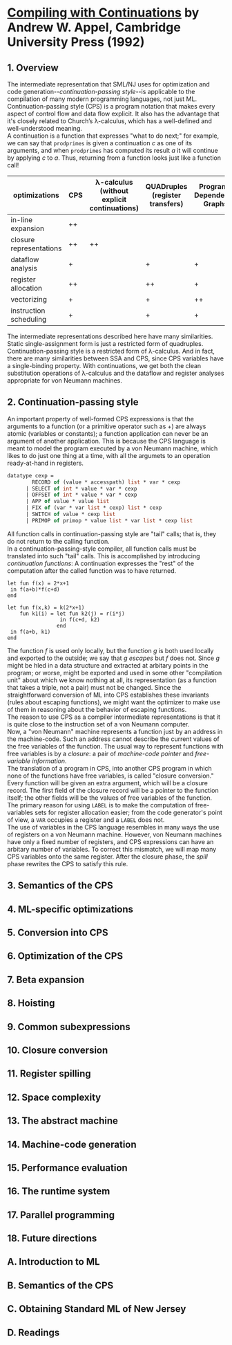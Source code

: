 # [Compiling with Continuations][homepage] by Andrew W. Appel, Cambridge University Press (1992)

[homepage]: http://www.cambridge.org/us/academic/subjects/computer-science/programming-languages-and-applied-logic/compiling-continuations

## 1. Overview

The intermediate representation that SML/NJ uses for optimization and code
 generation--*continuation-passing style*--is applicable to the compilation of
 many modern programming languages, not just ML.<br>
Continuation-passing style (CPS) is a program notation that makes every aspect
 of control flow and data flow explicit. It also has the advantage that it's
 closely related to Church’s λ-calculus, which has a well-defined and
 well-understood meaning.<br>
A continuation is a function that expresses "what to do next;" for example, we
 can say that `prodprimes` is given a continuation *c* as one of its arguments,
 and when `prodprimes` has computed its result *a* it will continue by applying
 *c* to *a*. Thus, returning from a function looks just like a function call!

optimizations | CPS | λ-calculus<br>(without<br>explicit<br>continuations) | QUADruples<br>(register<br>transfers) | Program-<br>Dependence<br>Graphs | Static<br>Single-<br>Assignment<br>form
------------------------|----|----|----|----|---
in-line expansion       | ++ |    |    |    |
closure representations | ++ | ++ |    |    |
dataflow analysis       | +  |    | +  | +  | ++
register allocation     | ++ |    | ++ | +  | ++
vectorizing             | +  |    | +  | ++ | +
instruction scheduling  | +  |    | +  | +  | +

The intermediate representations described here have many similarities. Static
 single-assignment form is just a restricted form of quadruples.
 Continuation-passing style is a restricted form of λ-calculus. And in fact,
 there are many similarities between SSA and CPS, since CPS variables have a
 single-binding property. With continuations, we get both the clean substitution
 operations of λ-calculus and the dataflow and register analyses appropriate for
 von Neumann machines.

## 2. Continuation-passing style

An important property of well-formed CPS expressions is that the arguments to a
 function (or a primitive operator such as +) are always atomic (variables or
 constants); a function application can never be an argument of another
 application. This is because the CPS language is meant to model the program
 executed by a von Neumann machine, which likes to do just one thing at a time,
 with all the argumets to an operation ready-at-hand in registers.

```ml
datatype cexp =
        RECORD of (value * accesspath) list * var * cexp
      | SELECT of int * value * var * cexp
      | OFFSET of int * value * var * cexp
      | APP of value * value list
      | FIX of (var * var list * cexp) list * cexp
      | SWITCH of value * cexp list
      | PRIMOP of primop * value list * var list * cexp list
```

All function calls in continuation-passing style are "tail" calls; that is, they
 do not return to the calling function.<br>
In a continuation-passing-style compiler, all function calls must be translated
 into such "tail" calls. This is accomplished by introducing *continuation
 functions*: A continuation expresses the "rest" of the computation after the
 called function was to have returned.

```
let fun f(x) = 2*x+1
 in f(a+b)*f(c+d)
end

let fun f(x,k) = k(2*x+1)
    fun k1(i) = let fun k2(j) = r(i*j)
                 in f(c+d, k2)
                end
 in f(a+b, k1)
end
```

The function *f* is used only locally, but the function *g* is both used locally
 and exported to the outside; we say that *g escapes* but *f* does not. Since
 *g* might be hled in a data structure and extracted at arbitary points in the
 program; or worse, might be exported and used in some other "compilation unit"
 about which we know nothing at all, its representation (as a function that
 takes a triple, not a pair) must not be changed. Since the straightforward
 conversion of ML into CPS establishes these invariants (rules about escaping
 functions), we might want the optimizer to make use of them in reasoning about
 the behavior of escaping functions.<br>
The reason to use CPS as a compiler intermediate representations is that it is
 quite close to the instruction set of a von Neumann computer.<br>
Now, a "von Neumann" machine represents a function just by an address in the
 machine-code. Such an address cannot describe the current values of the free
 variables of the function. The usual way to represent functions with free
 variables is by a *closure*: a pair of *machine-code pointer* and
 *free-variable information*.<br>
The translation of a program in CPS, into another CPS program in which none of
 the functions have free variables, is called "closure conversion." Every
 function will be given an extra argument, which will be a closure record. The
 first field of the closure record will be a pointer to the function itself;
 the other fields will be the values of free variables of the function.<br>
The primary reason for using `LABEL` is to make the computation of
 free-variables sets for register allocation easier; from the code generator's
 point of view, a `VAR` occupies a register and a `LABEL` does not.<br>
The use of variables in the CPS language resembles in many ways the use of
 registers on a von Neumann machine. However, von Neumann machines have only a
 fixed number of registers, and CPS expressions can have an arbitary number of
 variables. To correct this mismatch, we will map many CPS variables onto the
 same register. After the closure phase, the *spill* phase rewrites the CPS to
 satisfy this rule.

## 3. Semantics of the CPS

## 4. ML-specific optimizations

## 5. Conversion into CPS

## 6. Optimization of the CPS

## 7. Beta expansion

## 8. Hoisting

## 9. Common subexpressions

## 10. Closure conversion

## 11. Register spilling

## 12. Space complexity

## 13. The abstract machine

## 14. Machine-code generation

## 15. Performance evaluation

## 16. The runtime system

## 17. Parallel programming

## 18. Future directions

## A. Introduction to ML

## B. Semantics of the CPS

## C. Obtaining Standard ML of New Jersey

## D. Readings

